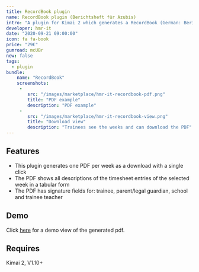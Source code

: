 ```yaml
---
title: RecordBook plugin
name: RecordBook plugin (Berichtsheft für Azubis)
intro: "A plugin for Kimai 2 which generates a RecordBook (German: Berichtsheft) for trainees."
developer: hmr-it
date: "2020-09-21 09:00:00"
icon: fa fa-book
price: "29€"
gumroad: mcUBr
new: false
tags:
  - plugin
bundle:
    name: "RecordBook"
    screenshots:
     - 
        src: "/images/marketplace/hmr-it-recordbook-pdf.png"
        title: "PDF example" 
        description: "PDF example" 
     - 
        src: "/images/marketplace/hmr-it-recordbook-view.png"
        title: "Download view"
        description: "Trainees see the weeks and can download the PDF"
---
```


## Features

- This plugin generates one PDF per week as a download with a single click
- The PDF shows all descriptions of the timesheet entries of the selected week in a tabular form
- The PDF has signature fields for: trainee, parent/legal guardian, school and trainee teacher

## Demo

Click [here](https://cdn.hmr-it.de/f/kimai2_berichtsheft-beispiel_bd70976c-2b42-4c36-8946-2a5cf31e8c45.pdf) for a demo view of the generated pdf.

## Requires

Kimai 2, V1.10+
